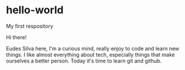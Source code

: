 # hello-world
My first respository

Hi there!

Eudes Silva here, I'm a curious mind, really enjoy to code and learn new things.
I like almost everything about tech, especially things that make ourselves a better person.
Today it's time to learn git and github.
